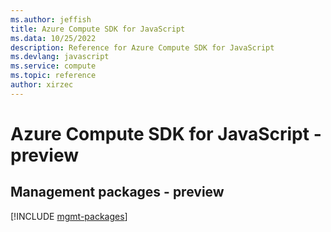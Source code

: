 ```yaml
---
ms.author: jeffish
title: Azure Compute SDK for JavaScript
ms.data: 10/25/2022
description: Reference for Azure Compute SDK for JavaScript
ms.devlang: javascript
ms.service: compute
ms.topic: reference
author: xirzec
---
```

# Azure Compute SDK for JavaScript - preview

## Management packages - preview
[!INCLUDE [mgmt-packages](compute-mgmt-index.md)]